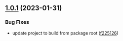 ## [1.0.1](https://github.com/uzenith360/ngx-error-pages/compare/v1.0.0...v1.0.1) (2023-01-31)


### Bug Fixes

* update project to build from package root ([f225126](https://github.com/uzenith360/ngx-error-pages/commit/f2251264acbaa60b675b22f0f29446560e99e5d0))
